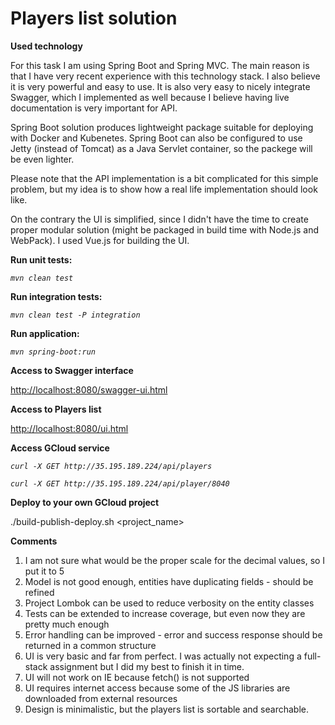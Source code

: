 # Players list solution

**Used technology**

For this task I am using Spring Boot and Spring MVC. The main reason is that I have very recent experience with this technology stack. I also believe it is very powerful and easy to use. It is also very easy to nicely integrate Swagger, which I implemented as well because I believe having live documentation is very important for API.


Spring Boot solution produces lightweight package suitable for deploying with Docker and Kubenetes. Spring Boot can also be configured to use Jetty (instead of Tomcat) as a Java Servlet container, so the packege will be even lighter.


Please note that the API implementation is a bit complicated for this simple problem, but my idea is to show how a real life implementation should look like. 

On the contrary the UI is simplified, since I didn't have the time to create proper modular solution (might be packaged in build time with Node.js and WebPack). I used Vue.js for building the UI.


**Run unit tests:**

  *`mvn clean test`*

**Run integration tests:**

  *`mvn clean test -P integration`*

**Run application:**

  *`mvn spring-boot:run`*
  
**Access to Swagger interface**

  [http://localhost:8080/swagger-ui.html](http://localhost:8080/swagger-ui.html)
  
  
**Access to Players list**

  [http://localhost:8080/ui.html](http://localhost:8080/ui.html)
  

**Access GCloud service**

*`curl -X GET http://35.195.189.224/api/players`*

*`curl -X GET http://35.195.189.224/api/player/8040`*

**Deploy to your own GCloud project**

./build-publish-deploy.sh <project_name>

**Comments**
1. I am not sure what would be the proper scale for the decimal values, so I put it to 5
2. Model is not good enough, entities have duplicating fields - should be refined
3. Project Lombok can be used to reduce verbosity on the entity classes
4. Tests can be extended to increase coverage, but even now they are pretty much enough
5. Error handling can be improved - error and success response should be returned in а common structure
6. UI is very basic and far from perfect. I was actually not expecting a full-stack assignment but I did my best to finish it in time.
7. UI will not work on IE because fetch() is not supported
8. UI requires internet access because some of the JS libraries are downloaded from external resources
9. Design is minimalistic, but the players list is sortable and searchable.
  
  

